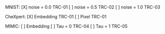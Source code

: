 MNIST:
    [X] noise = 0.0         TRC-01
    [ ] noise = 0.5         TRC-02
    [ ] noise = 1.0         TRC-03

CheXpert:
    [X] Embedding           TRC-01
    [ ] Pixel               TRC-01

MIMIC:
    [ ] Embedding
        [ ] Tau = 0         TRC-04
        [ ] Tau = 1         TRC-05
